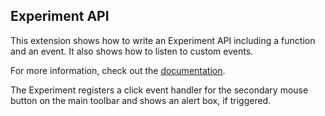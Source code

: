 ## Experiment API

This extension shows how to write an Experiment API including a function and an
event. It also shows how to listen to custom events.

For more information, check out the [documentation](https://thunderbird-webextensions.readthedocs.io/en/latest/how-to/experiments.html).

The Experiment registers a click event handler for the secondary mouse button on
the main toolbar and shows an alert box, if triggered. 
